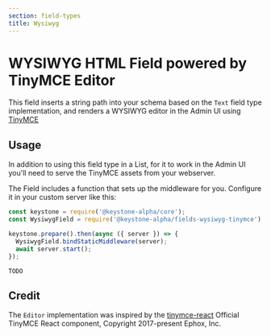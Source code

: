 ```yaml
---
section: field-types
title: Wysiwyg
---
```


# WYSIWYG HTML Field powered by TinyMCE Editor

This field inserts a string path into your schema based on the `Text` field type implementation, and renders a WYSIWYG editor in the Admin UI using [TinyMCE](https://www.tiny.cloud/)

## Usage

In addition to using this field type in a List, for it to work in the Admin UI you'll need to serve the TinyMCE assets from your webserver.

The Field includes a function that sets up the middleware for you. Configure it in your custom server like this:

```js
const keystone = require('@keystone-alpha/core');
const WysiwygField = require('@keystone-alpha/fields-wysiwyg-tinymce');

keystone.prepare().then(async ({ server }) => {
  WysiwygField.bindStaticMiddleware(server);
  await server.start();
});
```

```DOCS_TODO
TODO
```

## Credit

The `Editor` implementation was inspired by the [tinymce-react](https://github.com/tinymce/tinymce-react) Official TinyMCE React component, Copyright 2017-present Ephox, Inc.
